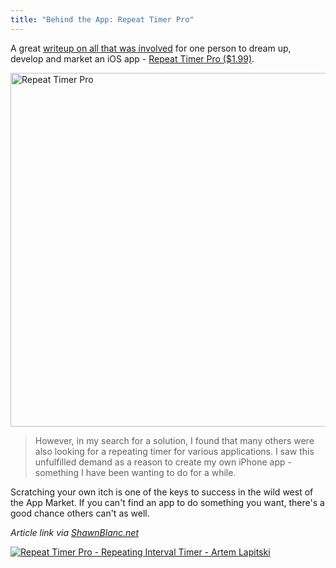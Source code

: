 ```yaml
---
title: "Behind the App: Repeat Timer Pro"
---
```

<p>A great <a href="https://www.repeattimerapp.com/how/">writeup on all that was involved</a> for one person to dream up, develop and market an iOS app - <a href="https://click.linksynergy.com/fs-bin/stat?id=6PFrOqNV4B8&offerid=146261&type=3&subid=0&tmpid=1826&RD_PARM1=http%253A%252F%252Fitunes.apple.com%252Fca%252Fapp%252Frepeat-timer-pro-repeating%252Fid481226913%253Fmt%253D8%2526uo%253D4%2526partnerId%253D30" target="itunes_store">Repeat Timer Pro ($1.99)</a>.</p>
<p><img src="https://chrisenns.com/wp-content/uploads/2012/02/timer-app-hand.png" alt="Repeat Timer Pro" title="Repeat Timer Pro" width="556" height="566" class="aligncenter size-full wp-image-20078" /></p>
<blockquote><p>
  However, in my search for a solution, I found that many others were also looking for a repeating timer for various applications. I saw this unfulfilled demand as a reason to create my own iPhone app - something I have been wanting to do for a while.
</p></blockquote>
<p>Scratching your own itch is one of the keys to success in the wild west of the App Market. If you can't find an app to do something you want, there's a good chance others can't as well.</p>
<p><em>Article link via <a href="https://shawnblanc.net/2012/02/repeat-timer/">ShawnBlanc.net</a></em></p>
<p><a href="https://click.linksynergy.com/fs-bin/stat?id=6PFrOqNV4B8&offerid=146261&type=3&subid=0&tmpid=1826&RD_PARM1=http%253A%252F%252Fitunes.apple.com%252Fca%252Fapp%252Frepeat-timer-pro-repeating%252Fid481226913%253Fmt%253D8%2526uo%253D4%2526partnerId%253D30" target="itunes_store"><img src="https://r.mzstatic.com/images/web/linkmaker/badge_appstore-lrg.gif" alt="Repeat Timer Pro - Repeating Interval Timer - Artem Lapitski" style="border: 0;"/></a></p>
